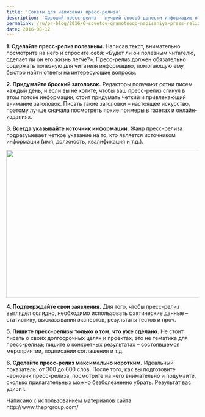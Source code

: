 ```yaml
---
title: 'Советы для написания пресс-релиза'
description: 'Хороший пресс-релиз – лучший способ донести информацию о своих проектах до широкой аудитории. Для того, чтобы пресс-релиз получился действительно хорошим, специалисты дают 6 советов по грамотному написанию текстов подобного рода.'
permalink: /ru/pr-blog/2016/6-sovetov-gramotnogo-napisaniya-press-reliza
date: 2016-08-12
---
```

<p><b>1. Сделайте пресс-релиз полезным.</b> Написав текст, внимательно посмотрите на него и спросите себя: «Будет ли он полезным читателю, сделает ли он его жизнь легче?». Пресс-релиз должен обязательно содержать полезную для читателя информацию, помогающую ему быстро найти ответы на интересующие вопросы.</p>
<p><b>2. Придумайте броский заголовок.</b> Редакторы получают сотни писем каждый день, и если вы не хотите, чтобы ваш пресс-релиз сгинул в этом потоке информации, стоит придумать четкий и привлекающий внимание заголовок. Писать такие заголовки – настоящее искусство, поэтому лучше сначала посмотреть яркие примеры в газетах и онлайн-изданиях.</p>
<p><b>3. Всегда указывайте источник информации.</b> Жанр пресс-релиза подразумевает четкое указание на то, кто является источником информации (имя, должность, квалификация и т.д.).</p>
<img src="{{ site.assets }}/upload/typing.jpg" alt="" class="post__img" width="580" height="387">
<p><b>4. Подтверждайте свои заявления.</b> Для того, чтобы пресс-релиз выглядел солидно, необходимо использовать фактические данные – статистику, высказывания экспертов, результаты тестов и проч.</p>
<p><b>5. Пишите пресс-релизы только о том, что уже сделано.</b> Не стоит писать о своих долгосрочных целях и проектах, это не тематика для пресс-релиза; пишите о конкретных результатах – состоявшемся мероприятии, подписании соглашения и т.д.</p>
<p><b>6. Сделайте пресс-релиз максимально коротким.</b> Идеальный показатель: от 300 до 600 слов. После того, как вы подготовите черновик пресс-релиза, посмотрите на него внимательно и подумайте, сколько прилагательных можно безболезненно убрать. Результат вас удивит.</p>
<p>Написано с использованием материалов сайта http://www.theprgroup.com/</p>
